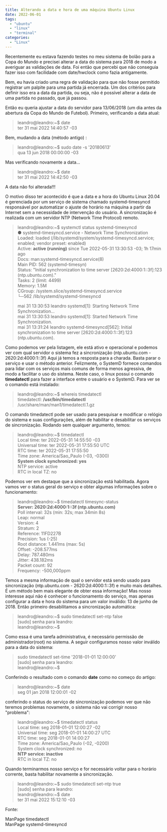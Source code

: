 ```yaml
---
title: Alterando a data e hora de uma máquina Ubuntu Linux 
date: 2022-06-01
tags:
  - "ubuntu"
  - "linux"
  - "terminal"	
categories:
  - "Linux"
---
```

Recentemente eu estava fazendo testes no meu sistema de bolão para a Copa do Mundo e precisei alterar a data do sistema para 2018 de modo a averiguar as validações de data. 
Foi então que percebi que não conseguia fazer isso com facilidade com date/hwclock como fazia antigamente. 
<!--more-->
Bem, eu havia criado uma regra de validação para que não fosse permitido registrar um palpite para uma partida já encerrada. Um dos critérios para definir isso era a data da partida, ou seja, não é possível alterar a 
data de uma partida no passado, que já passou.

Então eu queria ajustar a data do servidor para 13/06/2018 (um dia antes da abertura da Copa do Mundo de Futebol). Primeiro, verificando a data atual:
>leandro@leandro:~$ date   
>ter 31 mai 2022 14:40:57 -03  

Bem, mudando a data (método antigo) :
>leandro@leandro:~$ sudo date -s '20180613'  
>qua 13 jun 2018 00:00:00 -03  

Mas verificando novamente a data...
>leandro@leandro:~$ date  
>ter 31 mai 2022 14:42:50 -03  

A data não foi alterada!!!

O motivo disso ter acontecido é que a data e a hora do Ubuntu Linux 20.04 é gerenciada por um serviço de sistema chamado systemd-timesyncd responsável por
automatizar o ajuste de horário na máquina a partir da Internet sem a necessidade de intervenção do usuário.  A sincronização é realizada com um servidor NTP (Network Time Protocol) remoto. 

>leandro@leandro:~$ systemctl status systemd-timesyncd  
>● systemd-timesyncd.service - Network Time Synchronization  
>     Loaded: loaded (/lib/systemd/system/systemd-timesyncd.service; enabled; vendor preset: enabled)  
>     Active: **active (running)** since Tue 2022-05-31 13:30:53 -03; 1h 17min ago  
>       Docs: man:systemd-timesyncd.service(8)  
>   Main PID: 562 (systemd-timesyn)  
>     Status: "Initial synchronization to time server [2620:2d:4000:1::3f]:123 (ntp.ubuntu.com)."  
>      Tasks: 2 (limit: 4499)  
>     Memory: 1.5M  
>     CGroup: /system.slice/systemd-timesyncd.service  
>             └─562 /lib/systemd/systemd-timesyncd  
>  
>mai 31 13:30:53 leandro systemd[1]: Starting Network Time Synchronization...  
>mai 31 13:30:53 leandro systemd[1]: Started Network Time Synchronization.  
>mai 31 13:31:24 leandro systemd-timesyncd[562]: Initial synchronization to time server [2620:2d:4000:1::3f]:123 (ntp.ubuntu.com).  

Como podemos ver pela listagem, ele está ativo e operacional e podemos ver com qual servidor o sistema fez a sincronização (ntp.ubuntu.com - 2620:2d:4000:1::3f)
Aqui já temos a resposta para a charada. Basta parar o serviço e usar o método anterior. Felizmente, o SystemD fornece comandos para lidar com os serviços mais comuns de forma menos agressiva, 
de modo a facilitar o uso do sistema. Neste caso, o linux
possui o comando **timedatectl** para fazer a interface entre o usuário e o SystemD. Para ver se o comando está instalado:
>leandro@leandro:~$ whereis timedatectl  
>timedatectl: **/usr/bin/timedatectl** /usr/share/man/man1/timedatectl.1.gz  

O comando timedatectl pode ser usado para pesquisar e modificar o relógio do sistema e suas configurações, além de habilitar e desabilitar os serviços de sincronização. Rodando sem qualquer argumento, temos:
>leandro@leandro:~$ timedatectl  
>               Local time: ter 2022-05-31 14:55:50 -03   
>           Universal time: ter 2022-05-31 17:55:50 UTC   
>                 RTC time: ter 2022-05-31 17:55:50  
>                Time zone: America/Sao_Paulo (-03, -0300)  
>**System clock synchronized: yes**  
>              NTP service: active   
>          RTC in local TZ: no  

Podemos ver em destaque que a sincronização está habilitada. Agora vamos ver o status geral do serviço e obter algumas informações sobre o funcionamento:
>leandro@leandro:~$ timedatectl timesync-status  
>       **Server: 2620:2d:4000:1::3f (ntp.ubuntu.com)**  
>Poll interval: 32s (min: 32s; max 34min 8s)  
>         Leap: normal  
>      Version: 4  
>      Stratum: 2  
>    Reference: 11FD227B  
>    Precision: 1us (-25)  
>Root distance: 1.441ms (max: 5s)  
>       Offset: -208.577ms  
>        Delay: 787.480ms  
>       Jitter: 438.182ms  
> Packet count: 92  
>    Frequency: -500,000ppm  

Temos a mesma informação de qual o servidor está sendo usado para sincronização (ntp.ubuntu.com - 2620:2d:4000:1::3f) e muito mais detalhes. É um método bem mais elegante de obter essa informação!
Mas nosso interesse aqui não é conhecer o funcionamento do serviço, mas apenas configurar a data e hora do sistema para um valor inválido: 13 de junho de 2018. Então primeiro desabilitamos a sincronização automática:
>leandro@leandro:~$ sudo timedatectl set-ntp false  
>[sudo] senha para leandro:  
>leandro@leandro:~$  

Como essa é uma tarefa administrativa, é necessário permissão de administrador(root) no sistema. A seguir configuramos nosso valor inválido para a data do sistema:
>sudo timedatectl set-time '2018-01-01 12:00:00'  
>[sudo] senha para leandro:   
>leandro@leandro:~$  

Conferindo o resultado com o comando **date** como no começo do artigo:
>leandro@leandro:~$ date  
>seg 01 jan 2018 12:00:01 -02  

conferindo o status do serviço de sincronização podemos ver que não teremos problemas novamente, o sistema não vai corrigir nosso "problema":
>leandro@leandro:~$ timedatectl status  
>               Local time: seg 2018-01-01 12:00:27 -02  
>           Universal time: seg 2018-01-01 14:00:27 UTC   
>                 RTC time: seg 2018-01-01 14:00:27  
>                Time zone: America/Sao_Paulo (-02, -0200)  
>System clock synchronized: no  
>              **NTP service: inactive**  
>          RTC in local TZ: no  


Quando terminarmos nosso serviço e for necessário voltar para o horário corrente, basta habilitar novamente a sincronização. 
>leandro@leandro:~$ sudo  timedatectl  set-ntp true  
>[sudo] senha para leandro:  
>leandro@leandro:~$ date  
>ter 31 mai 2022 15:12:10 -03  

Fonte:

ManPage timedatectl  
ManPage systemd-timesyncd


